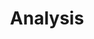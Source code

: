 ---
title: Analysis
layout: page
permalink: /analysis.html
# include CollectionBuilder info at bottom
credits: true
# Edit the markdown on in this file to describe your collection
# Look in _includes/feature for options to easily add features to the page
---